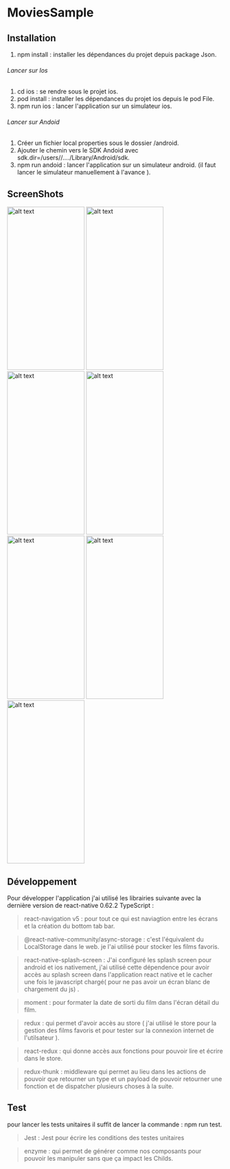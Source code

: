 # MoviesSample

## Installation 

1. npm install : installer les dépendances du projet depuis package Json.

###### Lancer sur Ios 

1. cd ios : se rendre sous le projet ios.
2. pod install : installer les dépendances du projet ios depuis le pod File.
3. npm run ios : lancer l'application sur un simulateur ios.

###### Lancer sur Andoid 

1. Créer un fichier local properties sous le dossier /android.
2. Ajouter le chemin vers le SDK Andoid avec sdk.dir=/users//..../Library/Android/sdk.
3. npm run andoid : lancer l'application sur un simulateur android. (il faut lancer le simulateur manuellement à l'avance ).


## ScreenShots
<img src="https://user-images.githubusercontent.com/47815922/86366380-05a63780-bc7b-11ea-812f-f0da816f85f2.png" alt="alt text" width="180" height="380"> <img src="https://user-images.githubusercontent.com/47815922/86366389-09d25500-bc7b-11ea-8709-6dc6431ec1b8.png" alt="alt text" width="180" height="380"> <img src="https://user-images.githubusercontent.com/47815922/86366391-09d25500-bc7b-11ea-9475-e48de07e7c94.png" alt="alt text" width="180" height="380"> 
<img src="https://user-images.githubusercontent.com/47815922/86366394-0a6aeb80-bc7b-11ea-8ecb-cfc5aab1868e.png" alt="alt text" width="180" height="380"> <img src="https://user-images.githubusercontent.com/47815922/86366397-0b038200-bc7b-11ea-99ec-ec47a27c4b16.png" alt="alt text" width="180" height="380"> <img src="https://user-images.githubusercontent.com/47815922/86366399-0b038200-bc7b-11ea-94d9-79c5b386b7a4.png" alt="alt text" width="180" height="380"> <img src="https://user-images.githubusercontent.com/47815922/86366403-0b9c1880-bc7b-11ea-896e-15cb3b825fa1.png" alt="alt text" width="180" height="380">


## Développement

Pour développer l'application j'ai utilisé les librairies suivante avec la dernière version de react-native 0.62.2 TypeScript :

> react-navigation v5 : pour tout ce qui est naviagtion entre les écrans et la création du bottom tab bar.

> @react-native-community/async-storage : c'est l'équivalent du LocalStorage dans le web. je l'ai utilisé pour stocker les films favoris.

> react-native-splash-screen : J'ai configuré les splash screen pour android et ios nativement, j'ai utilisé cette dépendence pour avoir accès au splash screen dans l'application react native et le cacher une fois le javascript chargé( pour ne pas avoir un écran blanc de chargement du js) .

> moment : pour formater la date de sorti du film dans l'écran détail du film.

> redux : qui permet d'avoir accès au store ( j'ai utilisé le store pour la gestion des films favoris et pour tester sur la connexion internet de l'utilsateur ).

> react-redux : qui donne accès aux fonctions pour pouvoir lire et écrire dans le store.

> redux-thunk : middleware qui permet au lieu dans les actions de pouvoir que retourner un type et un payload de pouvoir retourner une fonction et de dispatcher plusieurs choses à la suite.

## Test

pour lancer les tests unitaires il suffit de lancer la commande : npm run test.

> Jest : Jest pour écrire les conditions des testes unitaires

> enzyme : qui permet de générer comme nos composants pour pouvoir les manipuler sans que ça impact les Childs.






